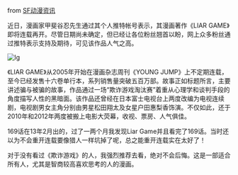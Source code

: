 from [SF动漫资讯][1]

[1]:http://user.qzone.qq.com/351878155/blog/1392725923

近日，漫画家甲斐谷忍先生通过其个人推特帐号表示，其漫画著作《LIAR GAME》即将连载再开。尽管日期尚未确定，但已经让各位粉丝翘首以盼，网上众多粉丝通过推特表示支持及期待，可见该作品人气之高。

![lg](/media/content/BlogPost/images/liar_game_resume.jpg)

《LIAR GAME》从2005年开始在漫画杂志周刊《YOUNG JUMP》上不定期连载，至今已经发售十六卷单行本，系列销售量突破五百万部。故事正如标题所言，主要讲述骗与被骗的故事，作品通过一场“欺诈游戏淘汰赛”着重从心理学和谈判手段的角度描写人性的黑暗面。该作品还曾经在日本富士电视台上两度改编为电视连续剧，电视剧男女主角分别由男星松田翔太及女星户田惠梨香饰演。不仅如此，还于2010年和2012年两度被搬上电影大荧幕，收视、票房、人气俱佳。

169话在13年2月出的，过了一两个月我发现Liar Game并且看完了169话。当时还以为不会重开连载要像猎人一样坑掉了呢，总之能重开连载实在太好了！

对于没有看过《欺诈游戏》的人，我强烈推荐去看，绝对不会后悔。这是一部适合所有人，尤其是智商较高喜欢思考的人的漫画。